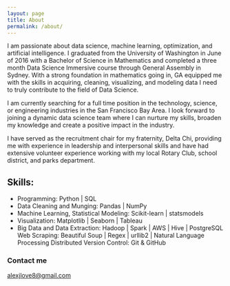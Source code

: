 ```yaml
---
layout: page
title: About
permalink: /about/
---
```


I am passionate about data science, machine learning, optimization, and artificial intelligence. I graduated from the University of Washington in June of 2016 with a Bachelor of Science in Mathematics and completed a three month Data Science Immersive course through General Assembly in Sydney. With a strong foundation in mathematics going in, GA equipped me with the skills in acquiring, cleaning, visualizing, and modeling data I need to truly contribute to the field of Data Science.

I am currently searching for a full time position in the technology, science, or engineering industries in the San Francisco Bay Area. I look forward to joining a dynamic data science team where I can nurture my skills, broaden my knowledge and create a positive impact in the industry.

I have served as the recruitment chair for my fraternity, Delta Chi, providing me with experience in leadership and interpersonal skills and have had extensive volunteer experience working with my local Rotary Club, school district, and parks department.

## Skills:
 - Programming: Python | SQL
 - Data Cleaning and Munging: Pandas | NumPy
 - Machine Learning, Statistical Modeling: Scikit-learn | statsmodels
 - Visualization: Matplotlib | Seaborn | Tableau
 - Big Data and Data Extraction: Hadoop | Spark | AWS | Hive | PostgreSQL
 Web Scraping: Beautiful Soup | Regex | urllib2 | Natural Language Processing
 Distributed Version Control: Git & GitHub

### Contact me

[alexjlove8@gmail.com](mailto:alexjlove8@gmail.com)
